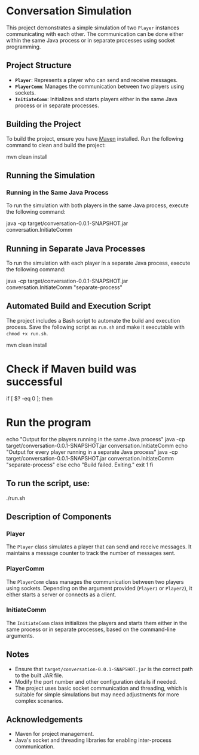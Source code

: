 # Conversation Simulation

This project demonstrates a simple simulation of two `Player` instances communicating with each other. The communication can be done either within the same Java process or in separate processes using socket programming.

## Project Structure

- **`Player`**: Represents a player who can send and receive messages.
- **`PlayerComm`**: Manages the communication between two players using sockets.
- **`InitiateComm`**: Initializes and starts players either in the same Java process or in separate processes.

## Building the Project

To build the project, ensure you have [Maven](https://maven.apache.org/) installed. Run the following command to clean and build the project:

mvn clean install

## Running the Simulation

### Running in the Same Java Process

To run the simulation with both players in the same Java process, execute the following command:

java -cp target/conversation-0.0.1-SNAPSHOT.jar conversation.InitiateComm

## Running in Separate Java Processes

To run the simulation with each player in a separate Java process, execute the following command:

java -cp target/conversation-0.0.1-SNAPSHOT.jar conversation.InitiateComm "separate-process"

## Automated Build and Execution Script

The project includes a Bash script to automate the build and execution process. Save the following script as `run.sh` and make it executable with `chmod +x run.sh`.

mvn clean install
# Check if Maven build was successful
if [ $? -eq 0 ]; then
  # Run the program
  echo "Output for the players running in the same Java process"
  java -cp target/conversation-0.0.1-SNAPSHOT.jar conversation.InitiateComm
  echo "Output for every player running in a separate Java process"
  java -cp target/conversation-0.0.1-SNAPSHOT.jar conversation.InitiateComm "separate-process"
else
  echo "Build failed. Exiting."
  exit 1
fi
## To run the script, use:

./run.sh
## Description of Components

### Player

The `Player` class simulates a player that can send and receive messages. It maintains a message counter to track the number of messages sent.

### PlayerComm

The `PlayerComm` class manages the communication between two players using sockets. Depending on the argument provided (`Player1` or `Player2`), it either starts a server or connects as a client.

### InitiateComm

The `InitiateComm` class initializes the players and starts them either in the same process or in separate processes, based on the command-line arguments.

## Notes

- Ensure that `target/conversation-0.0.1-SNAPSHOT.jar` is the correct path to the built JAR file.
- Modify the port number and other configuration details if needed.
- The project uses basic socket communication and threading, which is suitable for simple simulations but may need adjustments for more complex scenarios.

## Acknowledgements

- Maven for project management.
- Java's socket and threading libraries for enabling inter-process communication.


